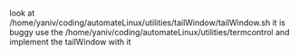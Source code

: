 look at 
/home/yaniv/coding/automateLinux/utilities/tailWindow/tailWindow.sh
it is buggy
use the 
/home/yaniv/coding/automateLinux/utilities/termcontrol
and implement the tailWindow with it